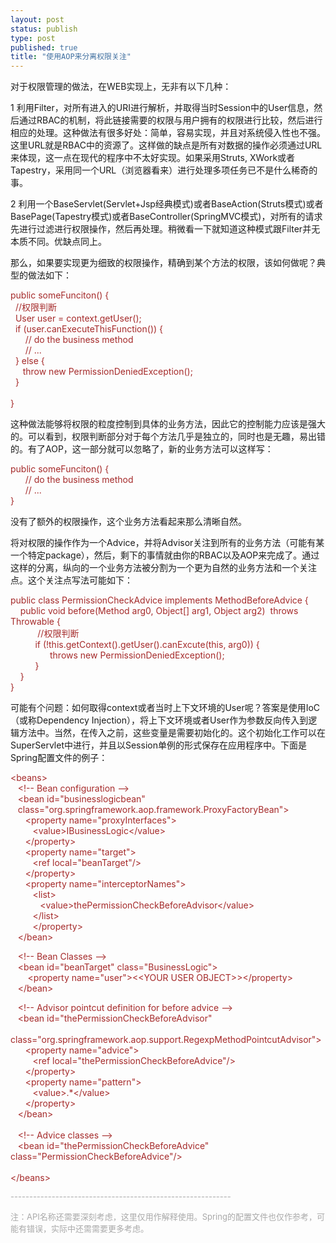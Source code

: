 ```yaml
--- 
layout: post
status: publish
type: post
published: true
title: "使用AOP来分离权限关注"
---
```

<p>对于权限管理的做法，在WEB实现上，无非有以下几种：</p>
<p>1 利用Filter，对所有进入的URI进行解析，并取得当时Session中的User信息，然后通过RBAC的机制，将此链接需要的权限与用户拥有的权限进行比较，然后进行相应的处理。这种做法有很多好处：简单，容易实现，并且对系统侵入性也不强。这里URL就是RBAC中的资源了。这样做的缺点是所有对数据的操作必须通过URL来体现，这一点在现代的程序中不太好实现。如果采用Struts, XWork或者Tapestry，采用同一个URL（浏览器看来）进行处理多项任务已不是什么稀奇的事。</p>
<p>2 利用一个BaseServlet(Servlet+Jsp经典模式)或者BaseAction(Struts模式)或者BasePage(Tapestry模式)或者BaseController(SpringMVC模式)，对所有的请求先进行过滤进行权限操作，然后再处理。稍微看一下就知道这种模式跟Filter并无本质不同。优缺点同上。</p>
<p>那么，如果要实现更为细致的权限操作，精确到某个方法的权限，该如何做呢？典型的做法如下：</p>
<p><font color=#a52a2a>public someFunciton() {<br />&nbsp; //权限判断<br />&nbsp; User user = context.getUser();<br />&nbsp;&nbsp;if (user.canExecuteThisFunction()) {<br />&nbsp;&nbsp;&nbsp;&nbsp;&nbsp; // do the business method<br />&nbsp;&nbsp;&nbsp;&nbsp;&nbsp; // ...<br />&nbsp; } else {<br />&nbsp;&nbsp;&nbsp;&nbsp; throw&nbsp;new&nbsp;PermissionDeniedException();<br />&nbsp; }<br /><br />}</font></p>
<p>这种做法能够将权限的粒度控制到具体的业务方法，因此它的控制能力应该是强大的。可以看到，权限判断部分对于每个方法几乎是独立的，同时也是无趣，易出错的。有了AOP，这一部分就可以忽略了，新的业务方法可以这样写：</p>
<p><font color=#a52a2a>public someFunciton() {<br />&nbsp;&nbsp;&nbsp;&nbsp;&nbsp; // do the business method<br />&nbsp;&nbsp;&nbsp;&nbsp;&nbsp; // ...<br />}</font></p>
<p>没有了额外的权限操作，这个业务方法看起来那么清晰自然。</p>
<p>将对权限的操作作为一个Advice，并将Advisor关注到所有的业务方法（可能有某一个特定package），然后，剩下的事情就由你的RBAC以及AOP来完成了。通过这样的分离，纵向的一个业务方法被分割为一个更为自然的业务方法和一个关注点。这个关注点写法可能如下：</p>
<p><font color=#a52a2a>public class PermissionCheckAdvice implements MethodBeforeAdvice {<br />&nbsp;&nbsp;&nbsp; public void before(Method arg0, Object[] arg1, Object arg2)&nbsp; throws Throwable {<br />&nbsp;&nbsp;&nbsp;&nbsp;&nbsp;&nbsp;&nbsp;&nbsp;&nbsp;&nbsp;&nbsp;//权限判断<br />&nbsp;&nbsp;&nbsp;&nbsp;&nbsp;&nbsp;&nbsp;&nbsp;&nbsp; if (!this.getContext().getUser().canExcute(this, arg0)) {<br />&nbsp;&nbsp;&nbsp;&nbsp;&nbsp;&nbsp;&nbsp;&nbsp;&nbsp;&nbsp;&nbsp;&nbsp;&nbsp;&nbsp;&nbsp; throws new PermissionDeniedException();<br />&nbsp;&nbsp;&nbsp;&nbsp;&nbsp;&nbsp;&nbsp;&nbsp;&nbsp; }<br />&nbsp;&nbsp;&nbsp; }<br />}</font></p>
<p>可能有个问题：如何取得context或者当时上下文环境的User呢？答案是使用IoC（或称Dependency Injection），将上下文环境或者User作为参数反向传入到逻辑方法中。当然，在传入之前，这些变量是需要初始化的。这个初始化工作可以在SuperServlet中进行，并且以Session单例的形式保存在应用程序中。下面是Spring配置文件的例子：</p>
<p><font color=#a52a2a>&lt;beans&gt;<br />&nbsp;&nbsp; &lt;!-- Bean configuration --&gt;<br />&nbsp;&nbsp; &lt;bean id="businesslogicbean"<br />&nbsp;&nbsp; class="org.springframework.aop.framework.ProxyFactoryBean"&gt;<br />&nbsp;&nbsp;&nbsp;&nbsp;&nbsp; &lt;property name="proxyInterfaces"&gt;<br />&nbsp;&nbsp;&nbsp;&nbsp;&nbsp;&nbsp;&nbsp;&nbsp; &lt;value&gt;IBusinessLogic&lt;/value&gt;<br />&nbsp;&nbsp;&nbsp;&nbsp;&nbsp; &lt;/property&gt;<br />&nbsp;&nbsp;&nbsp;&nbsp;&nbsp; &lt;property name="target"&gt;<br />&nbsp;&nbsp;&nbsp;&nbsp;&nbsp;&nbsp;&nbsp;&nbsp; &lt;ref local="beanTarget"/&gt;<br />&nbsp;&nbsp;&nbsp;&nbsp;&nbsp; &lt;/property&gt;<br />&nbsp;&nbsp;&nbsp;&nbsp;&nbsp; &lt;property name="interceptorNames"&gt;<br />&nbsp;&nbsp;&nbsp;&nbsp;&nbsp;&nbsp;&nbsp;&nbsp; &lt;list&gt;<br />&nbsp;&nbsp;&nbsp;&nbsp;&nbsp;&nbsp;&nbsp;&nbsp;&nbsp;&nbsp;&nbsp; &lt;value&gt;thePermissionCheckBeforeAdvisor&lt;/value&gt;<br />&nbsp;&nbsp;&nbsp;&nbsp;&nbsp;&nbsp;&nbsp;&nbsp; &lt;/list&gt;<br />&nbsp;&nbsp;&nbsp;&nbsp;&nbsp;&nbsp;&nbsp;&nbsp; &lt;/property&gt;<br />&nbsp;&nbsp; &lt;/bean&gt;</font></p>
<p><font color=#a52a2a>&nbsp;&nbsp; &lt;!-- Bean Classes --&gt;<br />&nbsp;&nbsp; &lt;bean id="beanTarget" class="BusinessLogic"&gt;<br />&nbsp;&nbsp;&nbsp;&nbsp;&nbsp;&nbsp; &lt;property name="user"&gt;&lt;&lt;YOUR USER OBJECT&gt;&gt;&lt;/property&gt;<br />&nbsp;&nbsp; &lt;/bean&gt;</font></p>
<p><font color=#a52a2a>&nbsp;&nbsp; &lt;!-- Advisor pointcut definition for before advice --&gt;<br />&nbsp;&nbsp; &lt;bean id="thePermissionCheckBeforeAdvisor"<br />&nbsp;&nbsp;&nbsp;&nbsp;&nbsp; class="org.springframework.aop.support.RegexpMethodPointcutAdvisor"&gt;<br />&nbsp;&nbsp;&nbsp;&nbsp;&nbsp; &lt;property name="advice"&gt;<br />&nbsp;&nbsp;&nbsp;&nbsp;&nbsp;&nbsp;&nbsp;&nbsp; &lt;ref local="thePermissionCheckBeforeAdvice"/&gt;<br />&nbsp;&nbsp;&nbsp;&nbsp;&nbsp; &lt;/property&gt;<br />&nbsp;&nbsp;&nbsp;&nbsp;&nbsp; &lt;property name="pattern"&gt;<br />&nbsp;&nbsp;&nbsp;&nbsp;&nbsp;&nbsp;&nbsp;&nbsp; &lt;value&gt;.*&lt;/value&gt;<br />&nbsp;&nbsp;&nbsp;&nbsp;&nbsp; &lt;/property&gt;<br />&nbsp;&nbsp; &lt;/bean&gt;<br />&nbsp; &nbsp;<br />&nbsp;&nbsp; &lt;!-- Advice classes --&gt;<br />&nbsp;&nbsp; &lt;bean id="thePermissionCheckBeforeAdvice" class="PermissionCheckBeforeAdvice"/&gt;<br />&nbsp; <br />&lt;/beans&gt;</font></p>
<p><font color=#a9a9a9 size=2>-----------------------------------------------------------</font></p>
<p><font color=#a9a9a9 size=2>注：API名称还需要深刻考虑，这里仅用作解释使用。Spring的配置文件也仅作参考，可能有错误，实际中还需需要更多考虑。</font></p>
